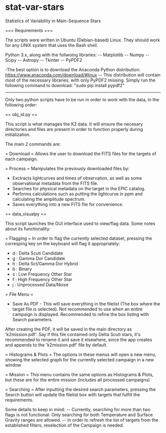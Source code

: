 # stat-var-stars
Statistics of Variability in Main-Sequence Stars

=== Requirements ===

The scripts were written in Ubuntu (Debian-based) Linux. They should work for any UNIX system that uses the Bash shell.


Python 3.x, along with the follwoing libraries:
-- Matplotlib
-- Numpy
-- Scipy
-- Astropy
-- Tkinter
-- PyPDF2

-The best option is to download the Anaconda Python distribution: https://www.anaconda.com/download/#linux
-- This distribution will contain most of the necessary libraries, with only PyPDF2 missing.
   Simply run the following command to download:  "sudo pip install pypdf2"

----------------------------------------------------------------------------------------------------------------------------

Only two python scripts have to be run in order to work with the data, in the following order:

== obj_id.py ==

This script is what manages the K2 data. It will ensure the necesary directories and files are present in order to function properly during initialization.

The main 2 commands are:

= Download =
Allows the user to download the FITS files for the targets of each campaign.

= Process =
Manipulates the previously downloaded files by:
- Exctracts lightcurves and times of observation, as well as some observational metadata from the FITS file.
- Searches for physical metadata on the target in the EPIC catalog.
- Performs calculations such as putting the lightcurve in ppm and calculating the amplitude spectrum.
- Saves everything into a new FITS file for convenience.


== data_visualpy ==

This script launches the GUI interface used to view/flag data. Some notes about its functionality:

= Flagging =
In order to flag the currently selected dataset, pressing the corresping key on the keyboard will flag it appropriately:
- d : Delta Scuti Candidate
- g : Gamma Dor Candidate
- h : Delta Sct/Gamma Dor Hybrid
- b : Binary
- s : Low Frequency Other Star
- f : High Frequency Other Star
- j : Unprocessed Data/Noise

= File Menu =
- Save As PDF -
This will save everything in the filelist (The box where the target file is selected). Not recommended to use when an entire campaign is displayed. Recommended to refine the box listing with Search parameters.

After creating the PDF, it will be saved in the main directory as 'k2mission.pdf'. Say if this file contained only Delta Scuti stars, it's recommended to rename it and save it elsewhere, since the app creates and appends to the 'k2mission.pdf' file by default.

= Histograms & Plots =
The options in these menus will open a new menu, showing the selected graph for the currently selected campaign in a new window

= Mission =
This menu contains the same options as Histograms & Plots, but these are for the entire mission (includes all processed campaigns)

= Searching =
After inputting the desired search parameters, pressing the Search button will update the filelist box with targets that fulfill the requirements.

Some details to keep in mind:
-- Currently, searching for more than two flags is not functional. Only searching for both Temperature and Surface Gravity ranges are allowed.
-- In order to refresh the list of targets from the established filters, reselection of the Campaign is needed.

